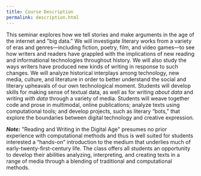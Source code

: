 ```yaml
---
title: Course Description
permalink: description.html
---
```


This seminar explores how we tell stories and make arguments in the age of the internet and "big data." We will investigate literary works from a variety of eras and genres—including fiction, poetry, film, and video games—to see how writers and readers have grappled with the implications of new reading and informational technologies throughout history. We will also study the ways writers have produced new kinds of writing in response to such changes. We will analyze historical interplays among technology, new media, culture, and literature in order to better understand the social and literary upheavals of our own technological moment. Students will develop skills for making sense of textual data, as well as for writing *about data* and writing *with data* through a variety of media. Students will weave together code and prose in multimodal, online publications; analyze texts using computational tools; and develop projects, such as literary “bots,” that explore the boundaries between digital technology and creative expression.

***Note:*** "Reading and Writing in the Digital Age" presumes no prior experience with computational methods and thus is well suited for students interested a “hands-on” introduction to the medium that underlies much of early-twenty-first-century life. The class offers all students an opportunity to develop their abilities analyzing, interpreting, and creating texts in a range of media through a blending of traditional and computational methods.